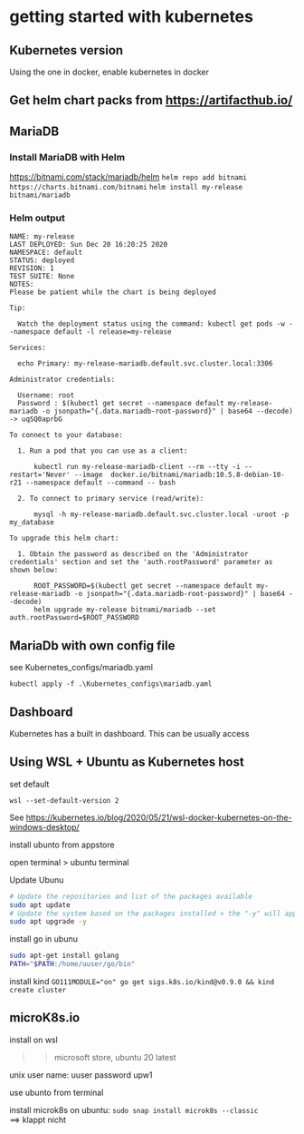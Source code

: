 # getting started with kubernetes

## Kubernetes version
Using the one in docker, enable kubernetes in docker





## Get helm chart packs from https://artifacthub.io/

## MariaDB

### Install MariaDB with Helm
https://bitnami.com/stack/mariadb/helm
`helm repo add bitnami https://charts.bitnami.com/bitnami`
`helm install my-release bitnami/mariadb`

### Helm output
```
NAME: my-release
LAST DEPLOYED: Sun Dec 20 16:20:25 2020
NAMESPACE: default
STATUS: deployed
REVISION: 1
TEST SUITE: None
NOTES:
Please be patient while the chart is being deployed

Tip:

  Watch the deployment status using the command: kubectl get pods -w --namespace default -l release=my-release

Services:

  echo Primary: my-release-mariadb.default.svc.cluster.local:3306

Administrator credentials:

  Username: root
  Password : $(kubectl get secret --namespace default my-release-mariadb -o jsonpath="{.data.mariadb-root-password}" | base64 --decode) -> uqSQ0aprbG

To connect to your database:

  1. Run a pod that you can use as a client:

      kubectl run my-release-mariadb-client --rm --tty -i --restart='Never' --image  docker.io/bitnami/mariadb:10.5.8-debian-10-r21 --namespace default --command -- bash

  2. To connect to primary service (read/write):

      mysql -h my-release-mariadb.default.svc.cluster.local -uroot -p my_database

To upgrade this helm chart:

  1. Obtain the password as described on the 'Administrator credentials' section and set the 'auth.rootPassword' parameter as shown below:

      ROOT_PASSWORD=$(kubectl get secret --namespace default my-release-mariadb -o jsonpath="{.data.mariadb-root-password}" | base64 --decode)
      helm upgrade my-release bitnami/mariadb --set auth.rootPassword=$ROOT_PASSWORD
```


## MariaDb with own config file
see Kubernetes_configs/mariadb.yaml

`kubectl apply -f .\Kubernetes_configs\mariadb.yaml`


## Dashboard
Kubernetes has a built in dashboard. This can be usually access






## Using WSL + Ubuntu as Kubernetes host

set default
```PS
wsl --set-default-version 2
```

See
https://kubernetes.io/blog/2020/05/21/wsl-docker-kubernetes-on-the-windows-desktop/

install ubunto from appstore

open terminal > ubuntu terminal

Update Ubunu
```sh
# Update the repositories and list of the packages available
sudo apt update
# Update the system based on the packages installed > the "-y" will approve the change automatically
sudo apt upgrade -y
```

install go in ubunu
```sh
sudo apt-get install golang
PATH="$PATH:/home/uuser/go/bin"
```

install kind
`GO111MODULE="on" go get sigs.k8s.io/kind@v0.9.0 && kind create cluster`






## microK8s.io

install on wsl
>> microsoft store, ubuntu 20 latest

unix user name: uuser
password upw1


use ubunto from terminal

install microk8s on ubuntu: `sudo snap install microk8s --classic`\
==> klappt nicht

